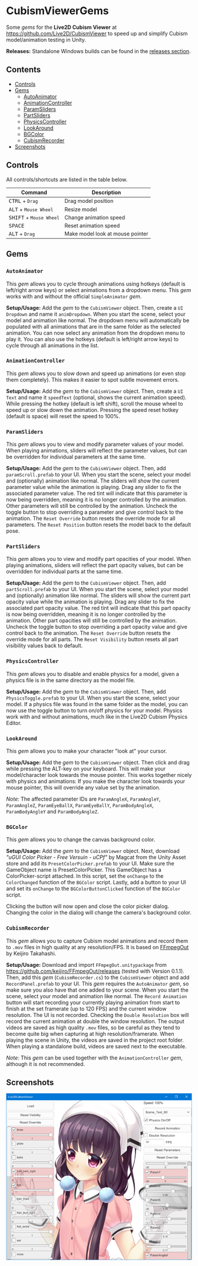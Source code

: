 


# CubismViewerGems
Some _gems_ for the __Live2D Cubism Viewer__ at https://github.com/Live2D/CubismViewer to speed up and simplify Cubism model/animation testing in Unity.

__Releases:__ Standalone Windows builds can be found in the [releases section](https://github.com/DenchiSoft/CubismViewerGems/releases).


## Contents

- [Controls](#controls)
- [Gems](#gems)
  - [AutoAnimator](#autoanimator)
  - [AnimationController](#animationcontroller)
  - [ParamSliders](#paramsliders)
  - [PartSliders](#partsliders)
  - [PhysicsController](#physicscontroller)
  - [LookAround](#lookaround)
  - [BGColor](#bgcolor)
  - [CubismRecorder](#cubismrecorder)
- [Screenshots](#screenshots)

## Controls
All controls/shortcuts are listed in the table below.

| Command | Description |
| --- | --- |
| <kbd>CTRL</kbd> + `Drag` | Drag model position |
| <kbd>ALT</kbd> + `Mouse Wheel` | Resize model |
| <kbd>SHIFT</kbd> + `Mouse Wheel` | Change animation speed |
| <kbd>SPACE</kbd> | Reset animation speed |
| <kbd>ALT</kbd> + `Drag` | Make model look at mouse pointer |

## Gems

### `AutoAnimator`
This _gem_ allows you to cycle through animations using hotkeys (default is left/right arrow keys) or select animations from a dropdown menu. This _gem_ works with and without the official `SimpleAnimator` _gem_.

__Setup/Usage:__ Add the _gem_ to the `CubismViewer` object. Then, create a `UI Dropdown` and name it `animDropdown`. When you start the scene, select your model and animation like normal. The dropdown menu will automatically be populated with all animations that are in the same folder as the selected animation. You can now select any animation from the dropdown menu to play it. You can also use the hotkeys (default is left/right arrow keys) to cycle through all animations in the list.

### `AnimationController`
This _gem_ allows you to slow down and speed up animations (or even stop them completely). This makes it easier to spot subtle movement errors.

__Setup/Usage:__ Add the _gem_ to the `CubismViewer` object. Then, create a `UI Text` and name it `speedText` (optional, shows the current animation speed). While pressing the hotkey (default is left shift), scroll the mouse wheel to speed up or slow down the animation. Pressing the speed reset hotkey (default is space) will reset the speed to 100%.

### `ParamSliders`
This _gem_ allows you to view and modify parameter values of your model. When playing animations, sliders will reflect the parameter values, but can be overridden for individual parameters at the same time.

__Setup/Usage:__ Add the _gem_ to the `CubismViewer` object. Then, add `paramScroll.prefab` to your UI. When you start the scene, select your model and (optionally) animation like normal. The sliders will show the current parameter value while the animation is playing. Drag any slider to fix the associated parameter value. The red tint will indicate that this parameter is now being overridden, meaning it is no longer controlled by the animation. Other parameters will still be controlled by the animation. Uncheck the toggle button to stop overriding a parameter and give control back to the animation. The `Reset Override` button resets the override mode for all parameters. The `Reset Position` button resets the model back to the default pose.


### `PartSliders`
This _gem_ allows you to view and modify part opacities of your model. When playing animations, sliders will reflect the part opacity values, but can be overridden for individual parts at the same time.

__Setup/Usage:__ Add the _gem_ to the `CubismViewer` object. Then, add `partScroll.prefab` to your UI. When you start the scene, select your model and (optionally) animation like normal. The sliders will show the current part opacity value while the animation is playing. Drag any slider to fix the associated part opacity value. The red tint will indicate that this part opacity is now being overridden, meaning it is no longer controlled by the animation. Other part opacities will still be controlled by the animation. Uncheck the toggle button to stop overriding a part opacity value and give control back to the animation. The `Reset Override` button resets the override mode for all parts. The `Reset Visibility` button resets all part visibility values back to default.


### `PhysicsController`
This _gem_ allows you to disable and enable physics for a model, given a physics file is in the same directory as the model file.

__Setup/Usage:__ Add the _gem_ to the `CubismViewer` object. Then, add `PhysicsToggle.prefab` to your UI. When you start the scene, select your model. If a physics file was found in the same folder as the model, you can now use the toggle button to turn on/off physics for your model. Physics work with and without animations, much like in the Live2D Cubism Physics Editor.

### `LookAround`
This _gem_ allows you to make your character "look at" your cursor. 

__Setup/Usage:__ Add the _gem_ to the `CubismViewer` object. Then click and drag while pressing the ALT-key on your keyboard. This will make your model/character look towards the mouse pointer. This works together nicely with physics and animations: If you make the character look towards your mouse pointer, this will override any value set by the animation.

_Note:_ The affected parameter IDs are `ParamAngleX`, `ParamAngleY`, `ParamAngleZ`, `ParamEyeBallX`, `ParamEyeBallY`, `ParamBodyAngleX`, `ParamBodyAngleY` and `ParamBodyAngleZ`.

### `BGColor`
This _gem_ allows you to change the canvas background color. 

__Setup/Usage:__ Add the _gem_ to the `CubismViewer` object. Next, download _"uGUI Color Picker - Free Versuin - uCPf"_ by Magcat from the Unity Asset store and add its `PresetColorPicker.prefab` to your UI. Make sure the GameObject name is PresetColorPicker. This GameObject has a ColorPicker-script attached. In this script, set the `onChange` to the `ColorChanged` function of the `BGColor` script. Lastly, add a button to your UI and set its `onChange` to the `BGColorButtonClicked` function of the `BGColor` script.

Clicking the button will now open and close the color picker dialog. Changing the color in the dialog will change the camera's background color. 


### `CubismRecorder`
This _gem_ allows you to capture Cubism model animations and record them to `.mov` files in high quality at any resolution/FPS. It is based on [FFmpegOut](https://github.com/keijiro/FFmpegOut) by Keijiro Takahashi.

__Setup/Usage:__ Download and import `FFmpegOut.unitypackage` from https://github.com/keijiro/FFmpegOut/releases (tested with Version 0.1.1). Then, add this _gem_ (`CubismRecorder.cs`) to the `CubismViewer` object and add `RecordPanel.prefab` to your UI. This _gem_ requires the `AutoAnimator` _gem_, so make sure you also have that one added to your scene. When you start the scene, select your model and animation like normal. The `Record Animation` button will start recording your currently playing animation from start to finish at the set framerate (up to 120 FPS) and the current window resolution. The UI is not recorded. Checking the `Double Resolution` box will record the current animation at double the window resolution. The output videos are saved as high quality `.mov` files, so be careful as they tend to become quite big when capturing at high resolution/framerate. When playing the scene in Unity, the videos are saved in the project root folder. When playing a standalone build, videos are saved next to the executable. 

_Note:_ This _gem_ can be used together with the `AnimationController` _gem_, although it is not recommended.


## Screenshots
![Screenshot](https://raw.githubusercontent.com/DenchiSoft/CubismViewerGems/master/images/viewer_screenshot_v1_0.png "Screenshot")
